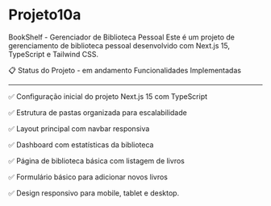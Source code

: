 # Projeto10a

BookShelf - Gerenciador de Biblioteca Pessoal
Este é um projeto de gerenciamento de biblioteca pessoal desenvolvido com Next.js 15, TypeScript e Tailwind CSS.

📋 Status do Projeto - em andamento
Funcionalidades Implementadas

---

✅ Configuração inicial do projeto Next.js 15 com TypeScript

✅ Estrutura de pastas organizada para escalabilidade

✅ Layout principal com navbar responsiva

✅ Dashboard com estatísticas da biblioteca

✅ Página de biblioteca básica com listagem de livros

✅ Formulário básico para adicionar novos livros

✅ Design responsivo para mobile, tablet e desktop.
